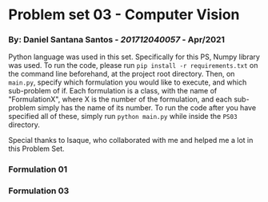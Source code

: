 # Problem set 03 - Computer Vision

### By: Daniel Santana Santos - *201712040057* - Apr/2021

Python language was used in this set. Specifically for this
PS, Numpy library was used. To run the code, please run `pip install -r requirements.txt` on the
command line beforehand, at the project root directory. Then, on `main.py`, specify which formulation you would like to
execute, and which sub-problem of if. Each formulation is a class, with the name of "FormulationX", where X is the 
number of the formulation, and each sub-problem simply has the name of its number. To run the code after you have 
specified all of these, simply run `python main.py` while inside the `PS03` directory.

Special thanks to Isaque, who collaborated with me and helped me a lot in this Problem Set.

### Formulation 01



### Formulation 03


